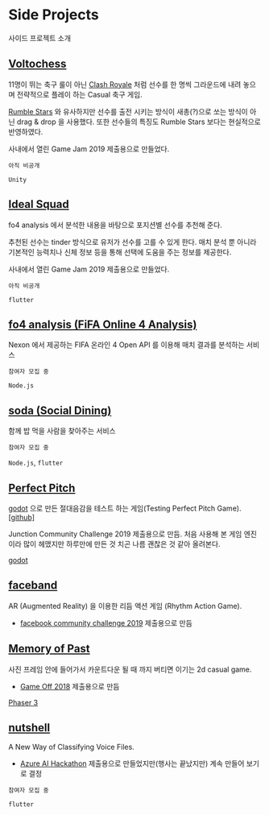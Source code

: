 # Side Projects

사이드 프로젝트 소개

## [Voltochess]()
  11명이 뛰는 축구 룰이 아닌 [Clash Royale](https://clashroyale.com/) 처럼 선수를 한 명씩 그라운드에 내려 놓으며 전략적으로 플레이 하는 Casual 축구 게임.

  [Rumble Stars](https://www.rumblestars.com/) 와 유사하지만 선수를 출전 시키는 방식이 새총(?)으로 쏘는 방식이 아닌 drag & drop 을 사용했다.
  또한 선수들의 특징도 Rumble Stars 보다는 현실적으로 반영하였다.

  사내에서 열린 Game Jam 2019 제출용으로 만들었다.
  
  `아직 비공개`
  
  `Unity`
  
## [Ideal Squad]()
  fo4 analysis 에서 분석한 내용을 바탕으로 포지션별 선수를 추천해 준다. 

  추천된 선수는 tinder 방식으로 유저가 선수를 고를 수 있게 한다. 매치 분석 뿐 아니라 기본적인 능력치나 신체 정보 등을 통해 선택에 도움을 주는 정보를 제공한다.
  
  사내에서 열린 Game Jam 2019 제출용으로 만들었다.
  
  `아직 비공개`
  
  `flutter`
  
## [fo4 analysis (FiFA Online 4 Analysis)](https://github.com/daclouds/fo4-analysis-introduction)
  Nexon 에서 제공하는 FIFA 온라인 4 Open API 를 이용해 매치 결과를 분석하는 서비스

  `참여자 모집 중`
  
  `Node.js`

## [soda (Social Dining)](https://daclouds.github.io/soda/)
  함께 밥 먹을 사람을 찾아주는 서비스

  `참여자 모집 중`
  
  `Node.js`, `flutter`
  
## [Perfect Pitch](https://www.youtube.com/watch?v=ohfD8-uqrbc)
  [godot](https://godotengine.org/) 으로 만든 절대음감을 테스트 하는 게임(Testing Perfect Pitch Game). [[github]](https://github.com/mdechdee/JunctionGamejam)

Junction Community Challenge 2019 제출용으로 만듬. 처음 사용해 본 게임 엔진이라 많이 헤맸지만 하루만에 만든 것 치곤 나름 괜찮은 것 같아 올려본다.

  [godot](https://godotengine.org/)

## [faceband](https://devpost.com/software/faceband)
  AR (Augmented Reality) 을 이용한 리듬 액션 게임 (Rhythm Action Game). 

  - [facebook community challenge 2019](https://developercircles2019.devpost.com/) 제출용으로 만듬
  
## [Memory of Past](https://daclouds.itch.io/memory-of-past)
  사진 프레임 안에 들어가서 카운트다운 될 때 까지 버티면 이기는 2d casual game. 

  - [Game Off 2018](https://daclouds.itch.io/memory-of-past) 제출용으로 만듬
  
  [Phaser 3](http://phaser.io/)

## [nutshell](https://daclouds.github.io/nutshell-presentation/)
  A New Way of Classifying Voice Files.
  
  - [Azure AI Hackathon](https://www.hackerearth.com/challenges/hackathon/microsoft-hackathon-korea/) 제출용으로 만들었지만(행사는 끝났지만) 계속 만들어 보기로 결정

  `참여자 모집 중`
  
  `flutter`
